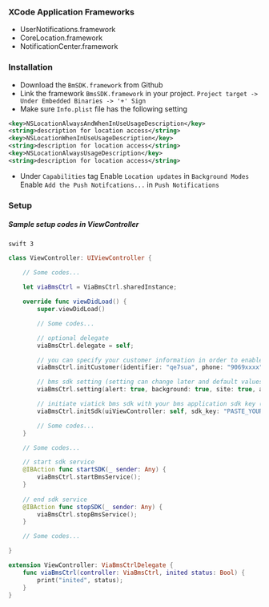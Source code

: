 ### XCode Application Frameworks
* UserNotifications.framework
* CoreLocation.framework
* NotificationCenter.framework

### Installation
* Download the `BmSDK.framework` from Github
* Link the framework `BmsSDK.framework` in your project. `Project target -> Under Embedded Binaries -> '+' Sign`
* Make sure `Info.plist` file has the following setting
```xml
<key>NSLocationAlwaysAndWhenInUseUsageDescription</key>
<string>description for location access</string>
<key>NSLocationWhenInUseUsageDescription</key>
<string>description for location access</string>
<key>NSLocationAlwaysUsageDescription</key>
<string>description for location access</string>
```
*  Under `Capabilities` tag
Enable `Location updates` in `Background Modes`
Enable `Add the Push Notifcations...` in `Push Notifications`

### Setup
##### Sample setup codes in ViewController
`swift 3`
```swift
class ViewController: UIViewController {

	// Some codes...
    
    let viaBmsCtrl = ViaBmsCtrl.sharedInstance;

    override func viewDidLoad() {
        super.viewDidLoad()

        // Some codes...

        // optional delegate
        viaBmsCtrl.delegate = self;

        // you can specify your customer information in order to enable attendance and tracking feature (optional)
        viaBmsCtrl.initCustomer(identifier: "qe7sua", phone: "9069xxxx", email: "customer@example.com");

        // bms sdk setting (setting can change later and default values are false)
        viaBmsCtrl.setting(alert: true, background: true, site: true, attendance: true, tracking: true);

        // initiate viatick bms sdk with your bms application sdk key (this function will not start the sdk service)
        viaBmsCtrl.initSdk(uiViewController: self, sdk_key: "PASTE_YOUR_BMS_APP_SDK_KEY_HERE");

        // Some codes...
    }

    // Some codes...

    // start sdk service
    @IBAction func startSDK(_ sender: Any) {
        viaBmsCtrl.startBmsService();
    }
    
    // end sdk service
    @IBAction func stopSDK(_ sender: Any) {
        viaBmsCtrl.stopBmsService();
    }

    // Some codes...

}

extension ViewController: ViaBmsCtrlDelegate {
    func viaBmsCtrl(controller: ViaBmsCtrl, inited status: Bool) {
        print("inited", status);
    }
}
```
